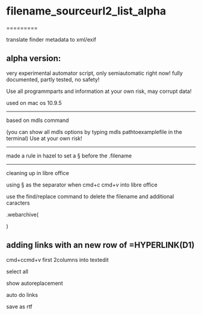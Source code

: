 # filename_sourceurl2_list_alpha
=========

translate finder metadata to xml/exif


alpha version:
------------
very experimental automator script, only semiautomatic right now! fully documented, partly tested, no safety!

Use all programmparts and information at your own risk, may corrupt data!

used on mac os 10.9.5

------------


based on mdls command 

(you can show all mdls options by typing mdls pathtoexamplefile in the terminal)
Use at your own risk!

------------
made a rule in hazel to set a § before the .filename

------------
cleaning up in libre office

using § as the separator when cmd+c cmd+v into libre office

use the find/replace command to delete the filename and additional caracters

 .webarchive( 
 
   )
   

adding links with an new row of =HYPERLINK(D1)
------------

cmd+ccmd+v first 2columns into textedit 

select all

show autoreplacement 
 
 auto  do links
 
 save as rtf
